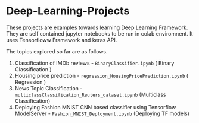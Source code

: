 # Deep-Learning-Projects

These projects are examples towards learning Deep Learning Framework. They are self contained jupyter notebooks to be run in colab enviromnent.
It uses Tensorfloww Framework and keras API.

The topics explored so far are as follows.
1) Classification of IMDb reviews - `BinaryClassifier.ipynb` ( Binary Classification ) 
2) Housing price prediction -  `regression_HousingPricePrediction.ipynb` ( Regression ) 
3) News Topic Classification - `multiclassClassification_Reuters_dataset.ipynb` (Multiclass Classification)
4) Deploying Fashion MNIST CNN based classifier using Tensorflow ModelServer - `Fashion_MNIST_Deployment.ipynb` (Deploying TF models)
